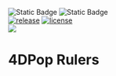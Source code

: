 <!-- MARKDOWN LINKS & IMAGES -->
[release-shield]: https://img.shields.io/github/v/release/vdelachaux/4DPop-Rulers.svg?include_prereleases
[release-url]: https://github.com/vdelachaux/4DPop-Rulers.svg/releases/latest

[license-shield]: https://img.shields.io/github/license/vdelachaux/4DPop-Rulers.svg

<!--BADGES-->
![Static Badge](https://img.shields.io/badge/Dev%20Component-blue?logo=4d&link=https%3A%2F%2Fdeveloper.4d.com)
![Static Badge](https://img.shields.io/badge/Project%20Dependencies-blue?logo=4d&link=https%3A%2F%2Fdeveloper.4d.com%2Fdocs%2FProject%2Fcomponents%2F%23loading-components)
<br>
[![release][release-shield]][release-url]
[![license][license-shield]](LICENSE)
<br>
<img src="https://img.shields.io/github/downloads/vdelachaux/4DPop-Rulers/total"/>

# 4DPop Rulers
